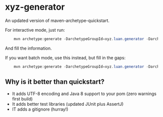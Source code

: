 # xyz-generator

An updated version of maven-archetype-quickstart.

For interactive mode, just run:

```java
    mvn archetype:generate -DarchetypeGroupId=xyz.luan.generator -DarchetypeArtifactId=xyz-generator -DarchetypeVersion=0.1.0
```

And fill the information.

If you want batch mode, use this instead, but fill in the gaps:

```java
    mvn archetype:generate -DarchetypeGroupId=xyz.luan.generator -DarchetypeArtifactId=xyz-generator -DarchetypeVersion=0.1.0 -DgroupId=<your.group.id> -DartifactId=<your-atifact-id> -Dversion=<your.version> -DinteractiveMode=false
```

## Why is it better than quickstart?

 * It adds UTF-8 encoding and Java 8 support to your pom (zero warnings first build)
 * It adds better test libraries (updated JUnit plus AssertJ)
 * IT adds a gitignore (hurray!)
